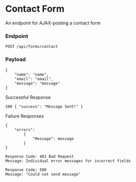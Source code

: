 Contact Form
============

An endpoint for AJAX-posting a contact form

### Endpoint

    POST /api/forms/contact

### Payload

	{
		"name": "name",
		"email": "email",
		"message": "message"
	}

Successful Response

    200 { "success": "Message Sent!" }

Failure Responses

    {
		"errors":
			{
				"Message": message
			}
    }

    Response Code: 402 Bad Request
    Message: Individual error messages for incorrect fields

    Response Code: 500
    Message: "Could not send message"